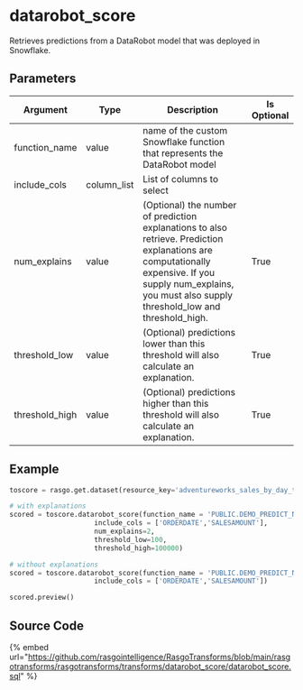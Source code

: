 

# datarobot_score

Retrieves predictions from a DataRobot model that was deployed in Snowflake.


## Parameters

|    Argument    |    Type     |                                                                                                 Description                                                                                                  | Is Optional |
| -------------- | ----------- | ------------------------------------------------------------------------------------------------------------------------------------------------------------------------------------------------------------ | ----------- |
| function_name  | value       | name of the custom Snowflake function that represents the DataRobot model                                                                                                                                    |             |
| include_cols   | column_list | List of columns to select                                                                                                                                                                                    |             |
| num_explains   | value       | (Optional) the number of prediction explanations to also retrieve. Prediction explanations are computationally expensive. If you supply num_explains, you must also supply threshold_low and threshold_high. | True        |
| threshold_low  | value       | (Optional) predictions lower than this threshold will also calculate an explanation.                                                                                                                         | True        |
| threshold_high | value       | (Optional) predictions higher than this threshold will also calculate an explanation.                                                                                                                        | True        |


## Example

```python
toscore = rasgo.get.dataset(resource_key='adventureworks_sales_by_day_toscore')

# with explanations
scored = toscore.datarobot_score(function_name = 'PUBLIC.DEMO_PREDICT_NEXT_WEEK_SALES_V2',
                     include_cols = ['ORDERDATE','SALESAMOUNT'],
                     num_explains=2,
                     threshold_low=100,
                     threshold_high=100000)

# without explanations
scored = toscore.datarobot_score(function_name = 'PUBLIC.DEMO_PREDICT_NEXT_WEEK_SALES',
                     include_cols = ['ORDERDATE','SALESAMOUNT'])  

scored.preview()
```

## Source Code

{% embed url="https://github.com/rasgointelligence/RasgoTransforms/blob/main/rasgotransforms/rasgotransforms/transforms/datarobot_score/datarobot_score.sql" %}
